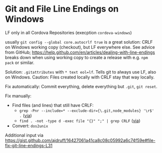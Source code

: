 # Git and File Line Endings on Windows

LF only in all Cordova Repositories (execption `cordova-windows`)

usually `git config --global core.autocrlf true` is a great solution: CRLF on Windows working copy (checkout), but LF everywhere else. See advice from GitHub; https://help.github.com/en/articles/dealing-with-line-endings
breaks down when using working copy to create a release with e.g. `npm pack` or similar.

Solution: `.gitattributes` with `* text eol=lf`. Tells git to always use LF, also on Windows.
Caution: Files created locally with CRLF stay that way locally.

Fix automatically:
Commit everything, delete everything but `.git`, `git reset`.

Fix manually:

- Find files (and lines) that still have CRLF:
  - `grep -Pnr --include=* --exclude-dir={\.git,node_modules} '\r$' .` ([via](https://stackoverflow.com/a/33281752/252627))
  - `find . -not -type d -exec file "{}" ";" | grep CRLF` ([via](https://stackoverflow.com/a/73969/252627))
- Convert: `dos2unix`

Additional input via https://gist.github.com/ajdruff/16427061a41ca8c08c05992a6c74f59e#file-fix-git-line-endings-L31

